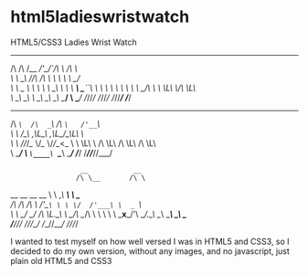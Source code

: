 html5ladieswristwatch
=====================

HTML5/CSS3 Ladies Wrist Watch

 __  __  ______         __       ______    
/\ \/\ \/\__  _\/'\_/`\/\ \     /\  ___\   
\ \ \_\ \/_/\ \/\      \ \ \    \ \ \__/   
 \ \  _  \ \ \ \ \ \__\ \ \ \  __\ \___``\ 
  \ \ \ \ \ \ \ \ \ \_/\ \ \ \L\ \\/\ \L\ \
   \ \_\ \_\ \ \_\ \_\\ \_\ \____/ \ \____/
    \/_/\/_/  \/_/\/_/ \/_/\/___/   \/___/ 
                                           
                                           
 ____     ____    ____       __     
/\  _`\  /\  _`\ /\  _`\   /'__`\   
\ \ \/\_\\ \,\L\_\ \,\L\_\/\_\L\ \  
 \ \ \/_/_\/_\__ \\/_\__ \\/_/_\_<_ 
  \ \ \L\ \ /\ \L\ \/\ \L\ \/\ \L\ \
   \ \____/ \ `\____\ `\____\ \____/
    \/___/   \/_____/\/_____/\/___/ 
                                    
                                    
                     __           __         
                    /\ \__       /\ \        
 __  __  __     __  \ \ ,_\   ___\ \ \___    
/\ \/\ \/\ \  /'__`\ \ \ \/  /'___\ \  _ `\  
\ \ \_/ \_/ \/\ \L\.\_\ \ \_/\ \__/\ \ \ \ \ 
 \ \___x___/'\ \__/.\_\\ \__\ \____\\ \_\ \_\
  \/__//__/   \/__/\/_/ \/__/\/____/ \/_/\/_/
  
  I wanted to test myself on how well versed
  I was in HTML5 and CSS3, so I decided to do
  my own version, without any images, and no
  javascript, just plain old HTML5 and CSS3

